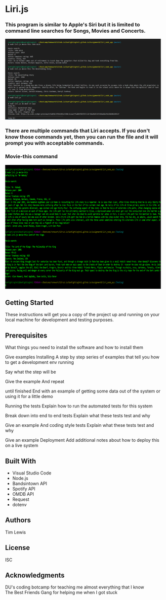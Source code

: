 # Liri.js<br>
### This program is similar to Apple's Siri but it is limited to command line searches for Songs, Movies and Concerts.

![alt text](./images/liri.png "Liri.js")

### There are multiple commands that Liri accepts.  If you don't know those commands yet, then you can run the file and it will prompt you with acceptable commands.

### Movie-this command <br>

<a href="http://www.youtube.com/watch?feature=player_embedded&v=uyjJM3oopYU" target="_blank"><img src="./images/movie-this.png" alt="Search the OMDB database" width="600" height="400"/></a>

## Getting Started
These instructions will get you a copy of the project up and running on your local machine for development and testing purposes. 

## Prerequisites
What things you need to install the software and how to install them

Give examples
Installing
A step by step series of examples that tell you how to get a development env running

Say what the step will be

Give the example
And repeat

until finished
End with an example of getting some data out of the system or using it for a little demo

Running the tests
Explain how to run the automated tests for this system

Break down into end to end tests
Explain what these tests test and why

Give an example
And coding style tests
Explain what these tests test and why

Give an example
Deployment
Add additional notes about how to deploy this on a live system

## Built With
* Visual Studio Code
* Node.js
* Bandsintown API
* Spotify API
* OMDB API
* Request
* dotenv

## Authors
Tim Lewis

## License
ISC

## Acknowledgments
DU's coding botcamp for teaching me almost everything that I know<br>
The Best Friends Gang for helping me when I got stuck
